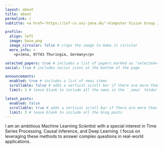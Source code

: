 ```yaml
---
layout: about
title: about
permalink: /
subtitle: <a href='https://inf-cv.uni-jena.de/'>Computer Vision Group Jena</a>,steinML

profile:
  align: left
  image: base.png
  image_circular: false # crops the image to make it circular
  more_info: >
    <p>Jena, 07743 Thuringia, Germany</p>

selected_papers: true # includes a list of papers marked as "selected={true}"
social: true # includes social icons at the bottom of the page

announcements:
  enabled: true # includes a list of news items
  scrollable: false # adds a vertical scroll bar if there are more than 3 news items
  limit: 1 # leave blank to include all the news in the `_news` folder

latest_posts:
  enabled: false
  scrollable: true # adds a vertical scroll bar if there are more than 3 new posts items
  limit: 3 # leave blank to include all the blog posts
---
```


I am an ambitious Machine Learning Scientist with a special interest in Time Series Processing, Causal Inference, and Deep Learning.
I focus on leveraging these methods to answer complex questions in real-world applications.